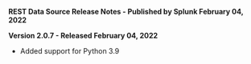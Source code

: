 **REST Data Source Release Notes - Published by Splunk February 04, 2022**


**Version 2.0.7 - Released February 04, 2022**

* Added support for Python 3.9